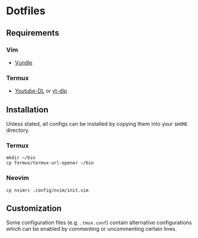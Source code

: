 # Dotfiles

## Requirements

### Vim
* [Vundle](https://github.com/VundleVim/Vundle.vim)


### Termux
* [Youtube-DL](https://github.com/ytdl-org/youtube-dl) or [yt-dlp](https://github.com/yt-dlp/yt-dlp)

## Installation

Unless stated, all configs can be installed by copying them into your `$HOME` directory.

### Termux

```
mkdir ~/bin
cp Termux/termux-url-opener ~/bin
```

### Neovim
```
cp nvimrc .config/nvim/init.vim
```


## Customization

Some configuration files (e.g. `.tmux.conf`) contain alternative configurations which can be enabled by commenting or uncommenting certain lines.
